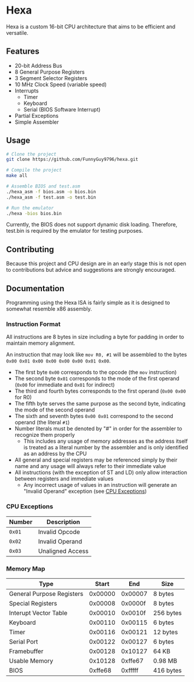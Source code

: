 # Hexa
Hexa is a custom 16-bit CPU architecture that aims to be efficient and versatile.

## Features
- 20-bit Address Bus
- 8 General Purpose Registers
- 3 Segment Selector Registers
- 10 MHz Clock Speed (variable speed)
- Interrupts
  - Timer
  - Keyboard
  - Serial (BIOS Software Interrupt)
- Partial Exceptions
- Simple Assembler

## Usage
``` bash
# Clone the project
git clone https://github.com/FunnyGuy9796/hexa.git

# Compile the project
make all

# Assemble BIOS and test.asm
./hexa_asm -f bios.asm -o bios.bin
./hexa_asm -f test.asm -o test.bin

# Run the emulator
./hexa -bios bios.bin
```
Currently, the BIOS does not support dynamic disk loading. Therefore, test.bin is required by the emulator for testing purposes.

## Contributing
Because this project and CPU design are in an early stage this is not open to contributions but advice and suggestions are strongly encouraged.

## Documentation
Programming using the Hexa ISA is fairly simple as it is designed to somewhat resemble x86 assembly.

### Instruction Format
All instructions are 8 bytes in size including a byte for padding in order to maintain memory alignment.

An instruction that may look like `mov R0, #1` will be assembled to the bytes `0x00 0x01 0x00 0x00 0x00 0x00 0x01 0x00`.
- The first byte `0x00` corresponds to the opcode (the `mov` instruction)
- The second byte `0x01` corresponds to the mode of the first operand (`0x00` for immediate and `0x01` for indirect)
- The third and fourth bytes corresponds to the first operand (`0x00 0x00` for R0)
- The fifth byte serves the same purpose as the second byte, indicating the mode of the second operand
- The sixth and seventh bytes `0x00 0x01` correspond to the second operand (the literal `#1`)
- Number literals must be denoted by "#" in order for the assembler to recognize them properly
  - This includes any usage of memory addresses as the address itself is treated as a literal number by the assembler and is only identified as an address by the CPU
- All general and special registers may be referenced simply by their name and any usage will always refer to their immediate value
- All instructions (with the exception of ST and LD) only allow interaction between registers and immediate values
  - Any incorrect usage of values in an instruction will generate an "Invalid Operand" exception (see [CPU Exceptions](#cpu-exceptions))

### CPU Exceptions
| Number | Description      |
|--------|------------------|
| `0x01` | Invalid Opcode   |
| `0x02` | Invalid Operand  |
| `0x03` | Unaligned Access |

### Memory Map
| Type                      | Start   | End     | Size      |
|---------------------------|---------|---------|-----------|
| General Purpose Registers | 0x00000 | 0x00007 | 8 bytes   |
| Special Registers         | 0x00008 | 0x0000f | 8 bytes   |
| Interupt Vector Table     | 0x00010 | 0x0010f | 256 bytes |
| Keyboard                  | 0x00110 | 0x00115 | 6 bytes   |
| Timer                     | 0x00116 | 0x00121 | 12 bytes  |
| Serial Port               | 0x00122 | 0x00127 | 6 bytes   |
| Framebuffer               | 0x00128 | 0x10127 | 64 KB     |
| Usable Memory             | 0x10128 | 0xffe67 | 0.98 MB   |
| BIOS                      | 0xffe68 | 0xfffff | 416 bytes |